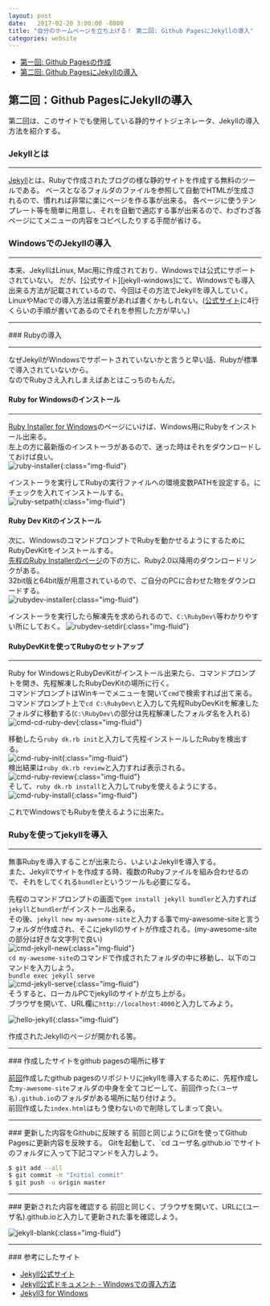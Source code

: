 ```yaml
---
layout: post
date:   2017-02-20 3:00:00 -0800
title: "自分のホームページを立ち上げる！ 第二回: Github PagesにJekyllの導入"
categories: website
---
```


- [第一回: Github Pagesの作成][how-to-build-a-website-1]
- [第二回: Github PagesにJekyllの導入][how-to-build-a-website-2]

## 第二回：Github PagesにJekyllの導入


第二回は、このサイトでも使用している静的サイトジェネレータ、Jekyllの導入方法を紹介する。


### Jekyllとは

---

[Jekyll][jekyll]とは、Rubyで作成されたブログの様な静的サイトを作成する無料のツールである。
ベースとなるフォルダのファイルを参照して自動でHTMLが生成されるので、慣れれば非常に楽にページを作る事が出来る。
各ページに使うテンプレート等を簡単に用意し、それを自動で適応する事が出来るので、わざわざ各ページにてメニューの内容をコピペしたりする手間が省ける。


### WindowsでのJekyllの導入

---

本来、JekyllはLinux, Mac用に作成されており、Windowsでは公式にサポートされていない。
だが、[公式サイト][jekyll-windows]にて、Windowsでも導入出来る方法が記載されているので、今回はその方法でJekyllを導入していく。
LinuxやMacでの導入方法は需要があれば書くかもしれない。([公式サイト][jekyll]に4行くらいの手順が書いてあるのでそれを参照した方が早い。)
<hr>
### Rubyの導入

---

なぜJekyllがWindowsでサポートされていないかと言うと早い話、Rubyが標準で導入されていないから。<br>
なのでRubyさえ入れしまえばあとはこっちのもんだ。

#### Ruby for Windowsのインストール

---

[Ruby Installer for Windows][ruby-windows]のページにいけば、Windows用にRubyをインストール出来る。<br>
左上の方に最新版のインストーラがあるので、迷った時はそれをダウンロードしておけば良い。<br>
![ruby-installer](/images/building-website/ruby-installer.png){:class="img-fluid"}<br>

インストーラを実行してRubyの実行ファイルへの環境変数PATHを設定する。にチェックを入れてインストールする。<br>
![ruby-setpath](/images/building-website/ruby-setpath.png){:class="img-fluid"}<br>

#### Ruby Dev Kitのインストール
次に、WindowsのコマンドプロンプトでRubyを動かせるようにするためにRubyDevKitをインストールする。<br>
[先程のRuby Installerのページ][ruby-windows]の下の方に、Ruby2.0以降用のダウンロードリンクがある。<br>
32bit版と64bit版が用意されているので、ご自分のPCに合わせた物をダウンロードする。<br>
![rubydev-installer](/images/building-website/rubydev-installer.png){:class="img-fluid"}<br>

インストーラを実行したら解凍先を求められるので、`C:\RubyDev\`等わかりやすい所にしておく。
![rubydev-setdir](/images/building-website/rubydev-setdir.png){:class="img-fluid"}<br>

#### RubyDevKitを使ってRubyのセットアップ

---

Ruby for WindowsとRubyDevKitがインストール出来たら、コマンドプロンプトを開き、先程解凍したRubyDevKitの場所に行く。<br>
コマンドプロンプトはWinキーでメニューを開いて`cmd`で検索すれば出て来る。<br>
コマンドプロンプト上で`cd C:\RubyDev\`と入力して先程RubyDevKitを解凍したフォルダに移動する(`C:\RubyDev\`の部分は先程解凍したフォルダ名を入れる)<br>
![cmd-cd-ruby-dev](/images/building-website/cmd-cd-ruby-dev.png){:class="img-fluid"}<br>

移動したら`ruby dk.rb init`と入力して先程インストールしたRubyを検出する。<br>
![cmd-ruby-init](/images/building-website/cmd-ruby-init.png){:class="img-fluid"}<br>
検出結果は`ruby dk.rb review`と入力すれば表示される。<br>
![cmd-ruby-review](/images/building-website/cmd-ruby-review.png){:class="img-fluid"}<br>
そして、`ruby dk.rb install`と入力してrubyを使えるようにする。<br>
![cmd-ruby-install](/images/building-website/cmd-ruby-install.png){:class="img-fluid"}<br>

これでWindowsでもRubyを使えるように出来た。<br>

### Rubyを使ってjekyllを導入

---

無事Rubyを導入することが出来たら、いよいよJekyllを導入する。<br>
また、Jekyllでサイトを作成する時、複数のRubyファイルを組み合わせるので、それをしてくれる`bundler`というツールも必要になる。<br>

先程のコマンドプロンプトの画面で`gem install jekyll bundler`と入力すれば`jekyll`と`bundler`がインストール出来る。<br>
その後、`jekyll new my-awesome-site`と入力する事でmy-awesome-siteと言うフォルダが作成され、そこにjekyllのサイトが作成される。(my-awesome-siteの部分は好きな文字列で良い)<br>
![cmd-jekyll-new](/images/building-website/cmd-jekyll-new.png){:class="img-fluid"}<br>
`cd my-awesome-site`のコマンドで作成されたフォルダの中に移動し、以下のコマンドを入力しよう。<br>
`bundle exec jekyll serve`<br>
![cmd-jekyll-serve](/images/building-website/cmd-jekyll-serve.png){:class="img-fluid"}<br>
そうすると、ローカルPCでjekyllのサイトが立ち上がる。<br>
ブラウザを開いて、URL欄に`http://localhost:4000`と入力してみよう。<br>

![hello-jekyll](/images/building-website/hello-jekyll.png){:class="img-fluid"}<br>

作成されたJekyllのページが開かれる筈。<br>

<hr>
### 作成したサイトをgithub pagesの場所に移す

[前回][how-to-build-a-website-1]作成したgithub pagesのリポジトリにjekyllを導入するために、先程作成した`my-awesome-site`フォルダの中身を全てコピーして、前回作った`(ユーザ名).github.io`のフォルダがある場所に貼り付けよう。<br>
前回作成した`index.html`はもう使わないので削除してしまって良い。<br>

<hr>
### 更新した内容をGithubに反映する
前回と同じようにGitを使ってGithub Pagesに更新内容を反映する。
Gitを起動して、`cd ユーザ名.github.io`でサイトのフォルダに入って下記コマンドを入力しよう。

```bash
$ git add --all
$ git commit -m "Initial commit"
$ git push -u origin master

```
<hr>
### 更新された内容を確認する
前回と同じく、ブラウザを開いて、URLに(ユーザ名).github.ioと入力して更新された事を確認しよう。

![jekyll-blank](/images/building-website/hello-jekyll-online.png){:class="img-fluid"}

<hr>
### 参考にしたサイト

- [Jekyll公式サイト][jekyll]
- [Jekyll公式ドキュメント - Windowsでの導入方法][jekyll-doc-windows]
- [Jekyll3 for Windows][jekyll3-for-windows]

[jekyll]: https://jekyllrb.com/
[jekyll-doc-windows]: https://jekyllrb.com/docs/windows/
[ruby-windows]: http://rubyinstaller.org/downloads/
[jekyll3-for-windows]: https://labs.sverrirs.com/jekyll/
[how-to-build-a-website-1]: /how-to-build-a-website-1
[how-to-build-a-website-2]: /how-to-build-a-website-2